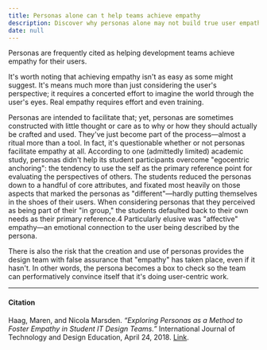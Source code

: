 ```yaml
---
title: Personas alone can t help teams achieve empathy
description: Discover why personas alone may not build true user empathy in design teams and how relying on them can create a false sense of user understanding in product development.
date: null
---
```


Personas are frequently cited as helping development teams achieve empathy for their users.

It's worth noting that achieving empathy isn't as easy as some might suggest. It's means much more than just considering the user's perspective; it requires a concerted effort to imagine the world through the user's eyes. Real empathy requires effort and even training.

Personas are intended to facilitate that; yet, personas are sometimes constructed with little thought or care as to why or how they should actually be crafted and used. They've just become part of the process—almost a ritual more than a tool. In fact, it's questionable whether or not personas facilitate empathy at all. According to one (admittedly limited) academic study, personas didn't help its student participants overcome "egocentric anchoring": the tendency to use the self as the primary reference point for evaluating the perspectives of others. The students reduced the personas down to a handful of core attributes, and fixated most heavily on those aspects that marked the personas as "different"—hardly putting themselves in the shoes of their users. When considering personas that they perceived as being part of their "in group," the students defaulted back to their own needs as their primary reference.4 Particularly elusive was "affective" empathy—an emotional connection to the user being described by the persona.

There is also the risk that the creation and use of personas provides the design team with false assurance that "empathy" has taken place, even if it hasn't. In other words, the persona becomes a box to check so the team can performatively convince itself that it's doing user-centric work.

---

#### Citation

Haag, Maren, and Nicola Marsden. _“Exploring Personas as a Method to Foster Empathy in Student IT Design Teams.”_ International Journal of Technology and Design Education, April 24, 2018. [Link](https://doi.org/10.1007/s10798-018-9452-5).
